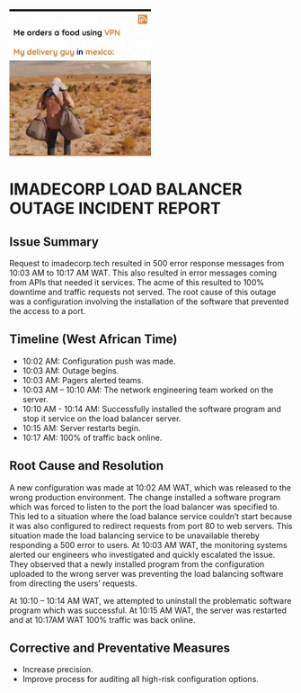 <img src=./meme.jpg width=50%>

# IMADECORP LOAD BALANCER OUTAGE INCIDENT REPORT

## Issue Summary
Request to imadecorp.tech resulted in 500 error response messages from 10:03 AM to 10:17 AM WAT. This also resulted in error messages coming from APIs that needed it services. The acme of this resulted to 100% downtime and traffic requests not served. The root cause of this outage was a configuration involving the installation of the software that prevented the access to a port.

## Timeline (West African Time)

-	10:02 AM: Configuration push was made.
-	10:03 AM: Outage begins.
-	10:03 AM: Pagers alerted teams.
-	10:03 AM – 10:10 AM: The network engineering team worked on the server.
-	10:10 AM - 10:14 AM: Successfully installed the software program and stop it service on the load balancer server.
-	10:15 AM: Server restarts begin.
-	10:17 AM: 100% of traffic back online.

## Root Cause and Resolution

A new configuration was made at 10:02 AM WAT, which was released to the wrong production environment. The change installed a software program which was forced to listen to the port the load balancer was specified to. This led to a situation where the load balance service couldn’t start because it was also configured to redirect requests from port 80 to web servers. This situation made the load balancing service to be unavailable thereby responding a 500 error to users.
At 10:03 AM WAT, the monitoring systems alerted our engineers who investigated and quickly escalated the issue. They observed that a newly installed program from the configuration uploaded to the wrong server was preventing the load balancing software from directing the users’ requests.

At 10:10 – 10:14 AM WAT, we attempted to uninstall the problematic software program which was successful. At 10:15 AM WAT, the server was restarted and at 10:17AM WAT 100% traffic was back online.


## Corrective and Preventative Measures

-	Increase precision.
-	Improve process for auditing all high-risk configuration options.
